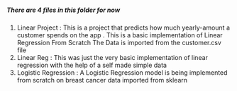 <h5>There are 4 files in this folder for now </h5>
<ol>
  <li>Linear Project : This is a project that predicts how much yearly-amount a customer spends on the app . This is a basic implementation of Linear Regression From Scratch The Data is imported from the customer.csv file </li>
  <li>Linear Reg : This was just the very basic implementation of linear regression with the help of a self made simple data </li>
  <li>Logistic Regression : A Logistic Regression model is being implemented from scratch on breast cancer data imported from sklearn</li>
</ol>

